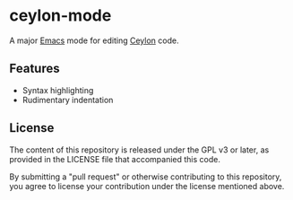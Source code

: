 ceylon-mode
===========

A major [Emacs] mode for editing [Ceylon] code.

Features
--------

- Syntax highlighting
- Rudimentary indentation

License
-------

The content of this repository is released under the GPL v3 or later, as provided in the LICENSE file that accompanied this code.

By submitting a "pull request" or otherwise contributing to this repository, you agree to license your contribution under the license mentioned above.

[Emacs]: https://www.gnu.org/software/emacs/
[Ceylon]: https://ceylon-lang.org/
